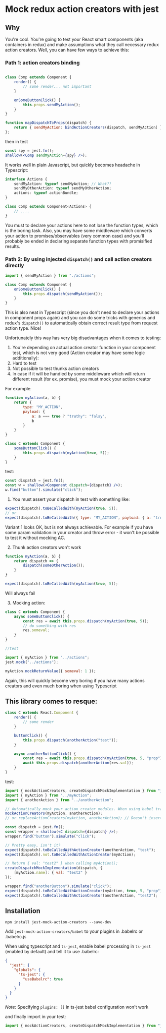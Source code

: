 # Mock redux action creators with jest

## Why

You're cool. You're going to test your React smart components (aka containers in redux) and make assumptions what they call necessary redux action creators. Well, you can have few ways to achieve this:

### Path 1: action creators binding

```jsx

class Comp extends Component {
    render() {
        // some render... not important
    }

    onSomeButtonClick() {
        this.props.sendMyAction();
    }
}

function mapDispatchToProps(dispatch) {
    return { sendMyAction: bindActionCreators(dispatch, sendMyAction) }
};

```

then in test

```jsx
const spy = jest.fn();
shallow(<Comp sendMyAction={spy} />);
```

It works well in plain Javascript, but quickly becomes headache in Typescript:

```ts
interface Actions {
    sendMyAction: typeof sendMyAction; // What??
    sendMyOtherAction: typeof sendMyOtherAction;
    actions: typeof actionBundle;
}

class Comp extends Component<Actions> {
    // ....
}
```

You must to declare your actions here to not lose the function types, which is the boring task. Also, you may have some middleware which converts your action to promises/observables (very common case) and you'll probably be ended in declaring separate function types with promisified results.


### Path 2: By using injected ```dispatch()``` and call action creators directly

```jsx
import { sendMyAction } from "./actions";

class Comp extends Component {
    onSomeButtonClick() {
        this.props.dispatch(sendMyAction());
    }
}
```

This is also neat in Typescript (since you don't need to declare your actions in component props again) and you can do some tricks with generics and redux's ```dispatch()``` to automatically obtain correct result type from request action type. Nice!

Unfortunately this way has very big disadvantages when it comes to testing:

1. You're depending on actual action creator function in your component test, which is not very good (Action creator may have some logic additionally):
2. Hard to test
3. Not possible to test thunks action creators
4. In case if it will be handled by some middleware which will return different result (for ex. promise), you must mock your action creator

For example:

```js
function myAction(a, b) {
    return {
        type: "MY_ACTION",
        payload: {
            a: a === true ? "truthy": "falsy",
            b
        }
    }
}

class C extends Component {
    someButtonClick() {
        this.props.dispatch(myAction(true, 5));
    }
}
```

test:

```jsx
const dispatch = jest.fn();
const w = shallow(<Component dispatch={dispatch} />);
w.find("button").simulate("click");
```

1. You must assert your dispatch in test with something like:

```js
expect(dispatch).toBeCalledWith(myAction(true, 5));
// or
expect(dispatch).toBeCalledWith({ type: "MY_ACTION", payload: { a: "truthy", b: 5 }});
```
Variant 1 looks OK, but is not always achievable. For example if you have some param validation in your creator and throw error - it won't be possible to test it without mocking AC.

2. Thunk action creators won't work

```js
function myAction(a, b) {
    return dispatch => {
        dispatch(someOtherAction());
    }
}
```

```js
expect(dispatch).toBeCalledWith(myAction(true, 5));
```
Will always fail

3. Mocking action:

```js
class C extends Component {
    async someButtonClick() {
        const res = await this.props.dispatch(myAction(true, 5));
        // do something with res
        res.someval;
    }
}

//test

import { myAction } from "../actions";
jest.mock("../actions");

myAction.mockReturnValue({ someval: 1 });
```

Again, this will quickly become very boring if you have many actions creators and even much boring when using Typescript

## This library comes to resque:

```jsx
class C extends React.Component {
    render() {
        // some render
    }

    buttonClick() {
        this.props.dispatch(anotherAction("test"));
    }

    async anotherButtonClick() {
        const res = await this.props.dispatch(myAction(true, 5, "prop"));
        await this.props.dispatch(anotherAction(res.val));
    }
}
```

test:

```jsx
import { mockActionCreators, createDispatchMockImplementation } from "jest-mock-action-creators";
import { myAction } from "../myAction";
import { anotherAction } from "../anotherAction";

// Automatically mock your action creator modules. When using babel transformer it will insert jest.mock() for their module paths
mockActionCreators(myAction, anotherAction);
// or replaceActionCreators(myAction, anotherAction); // Doesn't insert jest.mock() for their module paths, expects myAction and anotherAction be already mocked (i.e. jest.fn())

const dispatch = jest.fn();
const wrapper = shallow(<C dispatch={dispatch} />);
wrapper.find("button").simulate("click");

// Pretty easy, isn't it?
expect(dispatch).toBeCalledWithActionCreator(anotherAction, "test");
expect(dispatch).not.toBeCalledWithActionCreator(myAction);

// Return { val: "test2" } when calling myAction();
createDispatchMockImplementation(dispatch, {
    [myAction.name]: { val: "test2" }
});

wrapper.find("anotherButton").simulate("click");
expect(dispatch).toBeCalledWithActionCreator(myAction, true, 5, "prop");
expect(dispatch).toBeCalledWithActionCreator(anotherAction, "test2");
```

## Installation

```npm install jest-mock-action-creators --save-dev```

Add ```jest-mock-action-creators/babel``` to your plugins in .babelrc or .babelrc.js

When using typescript and ```ts-jest```, enable babel processing in ```ts-jest``` (enabled by default) and tell it to use .babelrc:

```json
{
  "jest": {
    "globals": {
      "ts-jest": {
        "useBabelrc": true
      }
    }
  }
}
```

*Note*: Specifying ```plugins: []``` in ts-jest babel configuration won't work


and finally import in your test:

```js
import { mockActionCreators, createDispatchMockImplementation } from "jest-mock-action-creators";
```